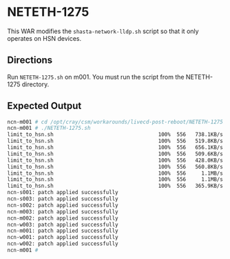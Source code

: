 # NETETH-1275

This WAR modifies the `shasta-network-lldp.sh` script so that it only operates
on HSN devices.

## Directions

Run `NETETH-1275.sh` on m001. You must run the script from the NETETH-1275 directory.

## Expected Output

```bash
ncn-m001 # cd /opt/cray/csm/workarounds/livecd-post-reboot/NETETH-1275
ncn-m001 # ./NETETH-1275.sh
limit_to_hsn.sh                                  100%  556   738.1KB/s   00:00
limit_to_hsn.sh                                  100%  556   519.8KB/s   00:00
limit_to_hsn.sh                                  100%  556   656.1KB/s   00:00
limit_to_hsn.sh                                  100%  556   509.6KB/s   00:00
limit_to_hsn.sh                                  100%  556   428.0KB/s   00:00
limit_to_hsn.sh                                  100%  556   560.8KB/s   00:00
limit_to_hsn.sh                                  100%  556     1.1MB/s   00:00
limit_to_hsn.sh                                  100%  556     1.1MB/s   00:00
limit_to_hsn.sh                                  100%  556   365.9KB/s   00:00
ncn-s001: patch applied successfully
ncn-s003: patch applied successfully
ncn-s002: patch applied successfully
ncn-m003: patch applied successfully
ncn-m002: patch applied successfully
ncn-w003: patch applied successfully
ncn-m001: patch applied successfully
ncn-w001: patch applied successfully
ncn-w002: patch applied successfully
ncn-m001 #
```

